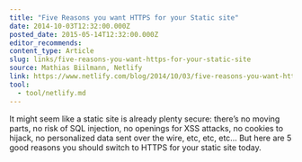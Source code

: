 ```yaml
---
title: "Five Reasons you want HTTPS for your Static site"
date: 2014-10-03T12:32:00.000Z
posted_date: 2015-05-14T12:32:00.000Z
editor_recommends:
content_type: Article
slug: links/five-reasons-you-want-https-for-your-static-site
source: Mathias Biilmann, Netlify
link: https://www.netlify.com/blog/2014/10/03/five-reasons-you-want-https-for-your-static-site
tool:
  - tool/netlify.md
---
```

It might seem like a static site is already plenty secure: there’s no moving parts, no risk of SQL injection, no openings for XSS attacks, no cookies to hijack, no personalized data sent over the wire, etc, etc, etc… But here are 5 good reasons you should switch to HTTPS for your static site today.



